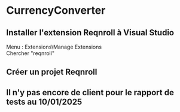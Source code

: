 # CurrencyConverter

## Installer l'extension Reqnroll à Visual Studio

Menu : Extensions\Manage Extensions\
Chercher "reqnroll" 

## Créer un projet Reqnroll

## Il n'y pas encore de client pour le rapport de tests au 10/01/2025
